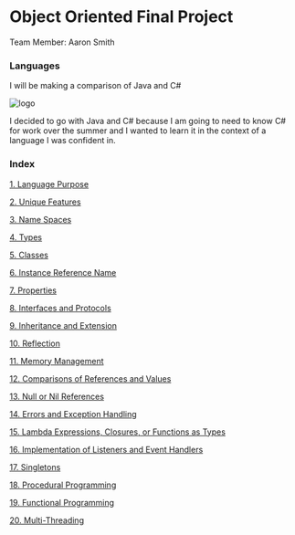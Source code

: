 # Object Oriented Final Project

Team Member: Aaron Smith

### Languages
I will be making a comparison of Java and C#

![logo](https://snag.gy/E4ZyCe.jpg)

I decided to go with Java and C# because I am going to need to know C# for work over the summer and I wanted to learn it in the context of a language I was confident in.

### Index

[1. Language Purpose](1LanguagePurpose.md)

[2. Unique Features](2UniqueFeatures.md)

[3. Name Spaces](3NameSpace.md)

[4. Types](4Types.md)

[5. Classes](5Classes.md)

[6. Instance Reference Name](6InstanceReferenceName.md)

[7. Properties](7Properties.md)

[8. Interfaces and Protocols](8InterfacesAndProtocols.md)

[9. Inheritance and Extension](9InheritanceAndExtension.md)

[10. Reflection](10Reflection.md)

[11. Memory Management](11MemoryManagement.md)

[12. Comparisons of References and Values](12ComparisonsOfReferencesAndValues)

[13. Null or Nil References](13NullOrNilReferences.md)

[14. Errors and Exception Handling](14ErrorsAndExceptionHandling.md)

[15. Lambda Expressions, Closures, or Functions as Types](15LambdaExpressions.md)

[16. Implementation of Listeners and Event Handlers](16ImplementationOfListenersAndEventHandlers.md)

[17. Singletons](17Singleton.md)

[18. Procedural Programming](18ProceduralProgramming.md)

[19. Functional Programming](19FunctionalProgramming.md)

[20. Multi-Threading](20Multithreading.md)

